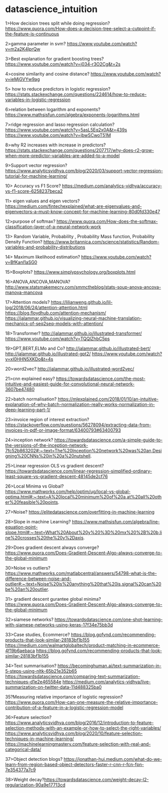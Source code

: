 # datascience_intuition

1>How decision trees split while doing regression?
https://www.quora.com/How-does-a-decision-tree-select-a-cutpoint-if-the-feature-is-continuous

2>gamma parameter in svm?
https://www.youtube.com/watch?v=m2a2K4lprQw

3>Best explanation for gradient boosting trees?
https://www.youtube.com/watch?v=j034-r3O2Cg&t=2s

4>cosine similarity and cosine distance?
https://www.youtube.com/watch?v=ieMjGVYw9ag

5> how to reduce predictors in logistic regression?
https://stats.stackexchange.com/questions/224614/how-to-reduce-variables-in-logistic-regression

6>relation between logarithm and exponents?
https://www.mathsisfun.com/algebra/exponents-logarithms.html

7>ridge regression and lasso regression calculation?
https://www.youtube.com/watch?v=5asL5Eq2x0A&t=439s
https://www.youtube.com/watch?v=jbwSCwoT51M

8>why R2 increases with increase in predictors?
https://stats.stackexchange.com/questions/207717/why-does-r2-grow-when-more-predictor-variables-are-added-to-a-model

9>Support vector regression?
https://www.analyticsvidhya.com/blog/2020/03/support-vector-regression-tutorial-for-machine-learning/

10> Accuracy vs F1 Score?
https://medium.com/analytics-vidhya/accuracy-vs-f1-score-6258237beca2

11> eigen values and eigen vectors?
https://medium.com/fintechexplained/what-are-eigenvalues-and-eigenvectors-a-must-know-concept-for-machine-learning-80d0fd330e47

12>purpose of softmax?
https://www.quora.com/How-does-the-softmax-classification-layer-of-a-neural-network-work


13> Random Variable, Probability , Probability Mass function, Probability Density Function?
https://www.britannica.com/science/statistics/Random-variables-and-probability-distributions


14> Maximum likelihood estimation?
https://www.youtube.com/watch?v=BfKanl1aSG0

15>Boxplots?
https://www.simplypsychology.org/boxplots.html

16>ANOVA,ANCOVA,MANOVA?
http://www.statsmakemecry.com/smmctheblog/stats-soup-anova-ancova-manova-mancova

17>Attention models?
https://lilianweng.github.io/lil-log/2018/06/24/attention-attention.html
https://blog.floydhub.com/attention-mechanism/
https://jalammar.github.io/visualizing-neural-machine-translation-mechanics-of-seq2seq-models-with-attention/

18>Transformer?
http://jalammar.github.io/illustrated-transformer/ 
https://www.youtube.com/watch?v=TQQlZhbC5ps

19>GPT,BERT,ELMo and Co?
http://jalammar.github.io/illustrated-bert/
http://jalammar.github.io/illustrated-gpt2/
https://www.youtube.com/watch?v=xI0HHN5XKDo&t=4s

20>word2vec?
http://jalammar.github.io/illustrated-word2vec/

21>cnn explained easy?
https://towardsdatascience.com/the-most-intuitive-and-easiest-guide-for-convolutional-neural-network-3607be47480

22>batch normalisation?
https://mlexplained.com/2018/01/10/an-intuitive-explanation-of-why-batch-normalization-really-works-normalization-in-deep-learning-part-1/

23>invoice region of interest extraction?
https://stackoverflow.com/questions/56278094/extracting-data-from-invoices-in-pdf-or-image-format/63400793#63400793

24>inception network?
https://towardsdatascience.com/a-simple-guide-to-the-versions-of-the-inception-network-7fc52b863202#:~:text=The%20Inception%20network%20was%20an,Designing%20CNNs%20in%20a%20nutshell.

25>Linear regression OLS vs gradient descent?
https://towardsdatascience.com/linear-regression-simplified-ordinary-least-square-vs-gradient-descent-48145de2cf76

26>Local Minima vs Global?
https://www.mathworks.com/help/optim/ug/local-vs-global-optima.html#:~:text=A%20local%20minimum%20of%20a,at%20all%20other%20feasible%20points.

27>Noise?
https://elitedatascience.com/overfitting-in-machine-learning

28>Slope in machine Learning?
https://www.mathsisfun.com/algebra/line-equation-point-slope.html#:~:text=What%20About%20y%20%3D%20mx%20%2B%20b,line%20crosses%20the%20y%2Daxis.

29>Does gradient descent always converge?
https://www.quora.com/Does-Gradient-Descent-Algo-always-converge-to-the-global-minimum

30>Noise vs outliers?
https://www.mathworks.com/matlabcentral/answers/54798-what-is-the-difference-between-noise-and-outlier#:~:text=Noise%20is%20anything%20that%20is,signal%20can%20be%20an%20outlier.

31> gradient descent gurantee global minima?
https://www.quora.com/Does-Gradient-Descent-Algo-always-converge-to-the-global-minimum

32>siamese networks?
https://towardsdatascience.com/one-shot-learning-with-siamese-networks-using-keras-17f34e75bb3d

33>Case studies, Ecommerce?
https://blog.gofynd.com/recommending-products-that-look-similar-28183bf1b155
https://medium.com/walmartglobaltech/product-matching-in-ecommerce-4f19b6aebaca
https://blog.gofynd.com/recommending-products-that-look-similar-28183bf1b155

34>Text summarisation?
https://becominghuman.ai/text-summarization-in-5-steps-using-nltk-65b21e352b65
https://towardsdatascience.com/comparing-text-summarization-techniques-d1e2e465584e
https://medium.com/analytics-vidhya/live-summarization-on-twitter-data-11d488325ba0

35?Measuring relative importance of logistic regression?
https://www.quora.com/How-can-one-measure-the-relative-importance-contribution-of-a-feature-in-a-logistic-regression-model

36>Feature selection?https://www.analyticsvidhya.com/blog/2016/12/introduction-to-feature-selection-methods-with-an-example-or-how-to-select-the-right-variables/
https://www.analyticsvidhya.com/blog/2020/10/feature-selection-techniques-in-machine-learning/
https://machinelearningmastery.com/feature-selection-with-real-and-categorical-data/

37>Object detection blogs?
https://jonathan-hui.medium.com/what-do-we-learn-from-region-based-object-detectors-faster-r-cnn-r-fcn-fpn-7e354377a7c9

38>Weight decay?https://towardsdatascience.com/weight-decay-l2-regularization-90a9e17713cd


